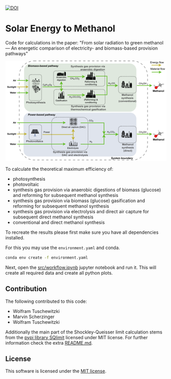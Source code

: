 [![DOI](https://zenodo.org/badge/1038529002.svg)](https://doi.org/10.5281/zenodo.16884305)

# Solar Energy to Methanol

Code for calculations in the paper: "From solar radiation to green methanol ― An energetic comparison of electricity- and biomass-based provision pathways"

![Solar to methanol provision pathways](./img/system_methanol.png)

To calculate the theoretical maximum efficiency of:

- photosynthesis
- photovoltaic
- synthesis gas provision via anaerobic digestions of biomass (glucose) and reforming for subsequent methanol synthesis
- synthesis gas provision via biomass (glucose) gasification and reforming for subsequent methanol synthesis
- synthesis gas provision via electrolysis and direct air capture for subsequent direct methanol synthesis
- conventional and direct methanol synthesis

To recreate the results please first make sure you have all dependencies installed.

For this you may use the `environment.yaml` and conda.

```bash
conda env create -f environment.yaml
```

Next, open the [src/workflow.ipynb](./src/workflow.ipynb) jupyter notebook and run it.
This will create all required data and create all python plots.

## Contribution

The following contributed to this code:

- Wolfram Tuschewitzki
- Marvin Scherzinger
- Wolfram Tuschewitzki

Additionally the main part of the Shockley-Queisser limit calculation stems from the [pypi library SQlimit](https://pypi.org/project/sqlimit/) licensed under MIT license. For further information check the extra [README.md](./src/SQLimit/README.md).

## License

This software is licensed under the [MIT license](LICENSE.md).
